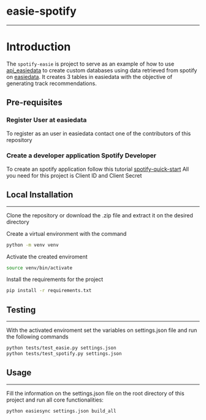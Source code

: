 # easie-spotify

---

# Introduction
The ``spotify-easie`` is project to serve as an example of how to use [api_easiedata](https://github.com/easiedata/api_easiedata) to create custom databases using data retrieved from spotify on [easiedata](https://www.easiedata.com/login).
It creates 3 tables in easiedata with the objective of generating track recommendations.

## Pre-requisites

### Register User at easiedata

To register as an user in easiedata contact one of the contributors of this repository

### Create a developer application Spotify Developer

To create an spotify application follow this tutorial [spotify-quick-start](https://developer.spotify.com/documentation/web-api/quick-start/)
All you need for this project is Client ID and Client Secret


##  Local Installation
---

Clone the repository or download the .zip file and extract it on the desired directory

Create a virtual environment with the command

```bash
python -m venv venv
```

Activate the created enviroment

```bash
source venv/bin/activate
```

Install the requirements for the project

```bash
pip install -r requirements.txt
```


## Testing
---
With the activated enviroment set the variables on settings.json file and run the following commands

```bash
python tests/test_easie.py settings.json
python tests/test_spotify.py settings.json
```

## Usage
---

Fill the information on the settings.json file on the root directory of this project and run all core functionalities:

```bash
python easiesync settings.json build_all
```
